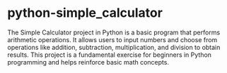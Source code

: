 # python-simple_calculator
The Simple Calculator project in Python is a basic program that performs arithmetic operations. It allows users to input numbers and choose from operations like addition, subtraction, multiplication, and division to obtain results. This project is a fundamental exercise for beginners in Python programming and helps reinforce basic math concepts.

